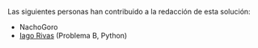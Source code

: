 Las siguientes personas han contribuido a la redacción de esta solución:
- NachoGoro
- [Iago Rivas](https://github.com/delthia) (Problema B, Python)
